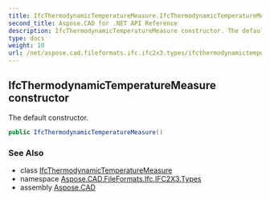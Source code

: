 ```yaml
---
title: IfcThermodynamicTemperatureMeasure.IfcThermodynamicTemperatureMeasure
second_title: Aspose.CAD for .NET API Reference
description: IfcThermodynamicTemperatureMeasure constructor. The default constructor
type: docs
weight: 10
url: /net/aspose.cad.fileformats.ifc.ifc2x3.types/ifcthermodynamictemperaturemeasure/ifcthermodynamictemperaturemeasure/
---
```

## IfcThermodynamicTemperatureMeasure constructor

The default constructor.

```csharp
public IfcThermodynamicTemperatureMeasure()
```

### See Also

* class [IfcThermodynamicTemperatureMeasure](../)
* namespace [Aspose.CAD.FileFormats.Ifc.IFC2X3.Types](../../ifcthermodynamictemperaturemeasure/)
* assembly [Aspose.CAD](../../../)


